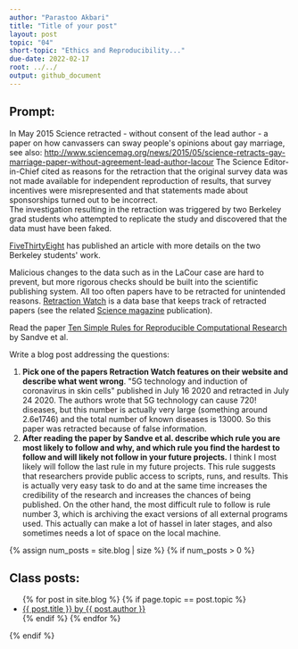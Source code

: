 ```yaml
---
author: "Parastoo Akbari"
title: "Title of your post"
layout: post
topic: "04"
short-topic: "Ethics and Reproducibility..."
due-date: 2022-02-17
root: ../../
output: github_document
---
```



## Prompt:

In May 2015 Science retracted - without consent of the lead author - a paper on  how canvassers can sway people's opinions about gay marriage, 
see also: http://www.sciencemag.org/news/2015/05/science-retracts-gay-marriage-paper-without-agreement-lead-author-lacour
The Science Editor-in-Chief cited as reasons for the retraction that the original survey data was not made available for independent reproduction of results, that survey incentives were misrepresented and that statements made about sponsorships turned out to be incorrect.<br>
The investigation resulting in the retraction was triggered by two  Berkeley grad students who attempted to replicate the study and discovered that the data must have been faked.
 
[FiveThirtyEight](https://fivethirtyeight.com/features/how-two-grad-students-uncovered-michael-lacour-fraud-and-a-way-to-change-opinions-on-transgender-rights/) has published an article with more details on the two Berkeley students' work.

Malicious changes to the data such as in the LaCour case are hard to prevent, but more rigorous checks should be built into the scientific publishing system. All too often papers have to be retracted for unintended reasons. [Retraction Watch](https://retractionwatch.com/) is a data base that keeps track of retracted papers (see the related [Science magazine](https://www.sciencemag.org/news/2018/10/what-massive-database-retracted-papers-reveals-about-science-publishing-s-death-penalty) publication). 

Read the paper [Ten Simple Rules for Reproducible Computational Research](https://journals.plos.org/ploscompbiol/article?id=10.1371/journal.pcbi.1003285) by Sandve et al.


Write a blog post addressing the questions: 

1. **Pick one of the papers Retraction Watch features on their website and describe what went wrong**. 
"5G technology and induction of coronavirus in skin cells" published in July 16 2020 and retracted in July 24 2020. The authors wrote that 5G technology can cause 720! diseases, but this number is actually very large (something around 2.6e1746) and the total number of known diseases is 13000. So this paper was retracted because of false information. 
2. **After reading the paper by Sandve et al. describe which rule you are most likely to follow and why, and which rule you find the hardest to follow and will likely not follow in your future projects.**
I think I most likely will follow the last rule in my future projects. This rule suggests that researchers provide public access to scripts, runs, and results. This is actually very easy task to do and at the same time increases the credibility of the research and increases the chances of being published. On the other hand, the most difficult rule to follow is rule number 3, which is archiving the exact versions of all external programs used. This actually can make a lot of hassel in later stages, and also sometimes needs a lot of space on the local machine. 


{% assign num_posts = site.blog | size %}
{% if num_posts > 0 %}
## Class posts:

<ul>
{% for post in site.blog %}
  {% if page.topic == post.topic %}
  <li><a href="{{ post.url }}">{{ post.title }} by {{ post.author }}</a></li>
  {% endif %}
{% endfor %}
</ul>
{% endif %}
